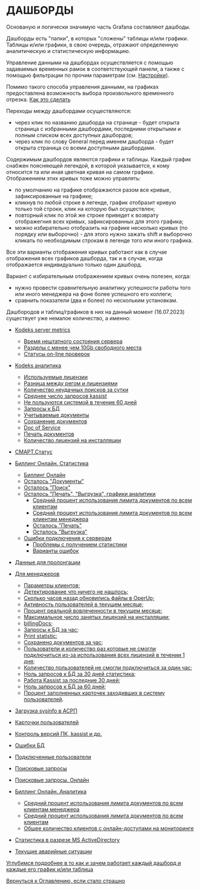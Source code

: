 # ДАШБОРДЫ

Основаную и логически значимую часть Grafana составляют дашбоды.

Дашборды есть "папки", в которых "сложены" таблицы и/или графики. 
Таблицы и/или графики, в свою очередь, отражают определенную аналитическую и статистическую информацию.

Управление данными на дашбордах осуществляется с помощью задаваемых временных рамок в соответствующей панели, а также с 
помощью фильтрации по прочим параметрам (см. [Настройки](060-grafana-visualization.md)).

Помимо такого способа управления данными, на графиках предоставлена возможность выбора произвольного временного отрезка. 
[Как это сделать](060-grafana-visualization.md#управление-временем-в-дашбордах)

Переходы между дашбордами осуществляются: 
- через клик по названию дашборда на странице - будет открыта страница с избранными дашбордами, последними открытыми и полным списком всех доступных дашбордов;
- через клик по слову General перед именем дашборда - будет открыта страница со всеми доступными дашбордами.

Содержимым дашбордов являются графики и таблицы.
Каждый график снабжен поясняющей легендой, в которой указывается, к кому относится та или иная цветная кривая на самом графике.
Отображением этих кривых тоже можно управлять:
- по умолчанию на графике отображаются разом все кривые, зафиксированные на графике;
- кликнув по любой строке в легенде, график отобразит кривую только той строки, клик на которую был осуществлен;
- повторный клик по этой же строке приведет к возврату отображегния всех кривых, зафиксированных для этого графика;
- можно избирательно отобразить на графике несколько кривых (по порядку или выборочно) - для этого нужно зажать shift и 
выборочно кликать по необходимым строкам в легенде того или иного графика.

Все эти варианты отображения кривых работают как в случае отображения всех графиков дашборда, так и в случае, когда отображается
индивидуально только один дашборд.

Вариант с избирательным отображением кривых очень полезен, когда: 
- нужно провести сравнительную аналитику успешности работы того или иного менеджера на фоне более успешного его коллеги;
- сравнить показатели (два и более) по нескольким установкам.

Дашбородов и таблиц/графиков в них на данный момент (16.07.2023) существует уже немалое количество, а именно:

- [Kodeks server metrics](081-kodeks-server-metrics.md)
  - [Время нештатного состояния сервера](081-kodeks-server-metrics.md#время-нештатного-состояния-сервера)
  - [Разделы с менее чем 10Gb свободного места](081-kodeks-server-metrics.md#разделы-с-менее-чем-10gb-свободного-места)
  - [Статусы on-line проверок](081-kodeks-server-metrics.md#статусы-on-line-проверок)

- [Kodeks аналитика](082-kodeks-analytics.md)
  - [Используемые лицензии](082-kodeks-analytics.md#используемые-лицензии)
  - [Разница между регом и лицензиями](082-kodeks-analytics.md#разница-между-используемыми-лицензиями-и-регом)
  - [Количество неудачных поисков за сутки](082-kodeks-analytics.md#количество-неудачных-поисков-за-сутки)
  - [Среднее число запросов kassist](082-kodeks-analytics.md#среднее-число-запросов-kassist-за-месяц)
  - [Не пользуются системой в течение 60 дней](082-kodeks-analytics.md#не-пользуются-системой-в-течение-60-дней)
  - [Запросы к БД](082-kodeks-analytics.md#запросы-к-бд)
  - [Учитываемые документы](082-kodeks-analytics.md#учитываемые-документы)
  - [Сохранение документов](082-kodeks-analytics.md#сохранение-документов)
  - [Doc of Service](082-kodeks-analytics.md#doc-or-service)
  - [Печать документов](082-kodeks-analytics.md#печать-документов)
  - [Количество лицензий на инсталляции](082-kodeks-analytics.md#количество-лицензий-на-инсталляции)

- [СМАРТ.Статус](097-smartstatus.md)

- [Биллинг Онлайн. Статистика](083-billing-online-statistics.md)
  - [Биллинг Онлайн](083-billing-online-statistics.md#биллинг-онлайн-1)
  - [Осталось "Документы"](083-billing-online-statistics.md#осталось--документы-)
  - [Осталось "Поиск"](083-billing-online-statistics.md#осталось--поиск-)
  - [Осталось "Печать", "Выгрузка", графики аналитики](083-billing-online-statistics.md#осталось--печать----выгрузка---графики-аналитики)
    - [Средний процент использования лимита документов по всем клиентам](083-billing-online-statistics.md#средний-процент-использования-лимита-документов-по-всем-клиентам) 
    - [Средний процент использования лимита документов по всем клиентам менеджера](083-billing-online-statistics.md#средний-процент-использования-лимита-документов-по-всем-клиентам-менеджера)
    - [Осталось "Печать"](083-billing-online-statistics.md#осталось--печать----выгрузка---графики-аналитики)
    - [Осталось "Выгрузка"](083-billing-online-statistics.md#осталось--печать----выгрузка---графики-аналитики)
  - [Ошибки подключения к серверам](083-billing-online-statistics.md#ошибки-подключения-к-серверам)
    - [Проблемы с получением статистики](083-billing-online-statistics.md#ошибки-подключения-к-серверам)
    - [Варианты ошибок](083-billing-online-statistics.md#ошибки-подключения-к-серверам)

- [Данные для пролонгации](084-prolongation.md)

- [Для менеджеров](086-for-managers.md)
  - [Параметры клиентов;](086-for-managers.md#параметры-клиентов)
  - [Детектирование что ничего не нашлось;](086-for-managers.md#детектирование-что-ничего-не-нашлось)
  - [Сколько часов назад обновились файлы в OperUp;](086-for-managers.md#сколько-часов-назад-обновились-файлы-в-operup)
  - [Активность пользователей в текущем месяце;](086-for-managers.md#активность-пользователей-в-текущем-месяце)
  - [Процент реальной вовлеченности в текущем месяце;](086-for-managers.md#процент-реальной-вовлеченности-в-текущем-месяце)
  - [Максимальное число занятых лицензий на инсталляции;](086-for-managers.md#максимальное-число-занятых-лицензий-на-инсталляции)
  - [billingDocs](086-for-managers.md#billigdocs);
  - [Запросы к БД за час](086-for-managers.md#запросы-к-бд-за-час);
  - [Print statistic](086-for-managers.md#print-statistic);
  - [Сохранено документов за час](086-for-managers.md#сохранено-документов-за-1-час);
  - [Пользователи и количество раз которые не смогли подключиться из-за использования всех лицензий в течении 1 дня](086-for-managers.md#пользователи-и-количество-раз-которые-не-смогли-подключиться-из-за-использования-всех-лицензий-в-течение-1-дня);
  - [Количество пользователей не смогли подключиться за один час](086-for-managers.md#количество-пользователей-не-смогли-подключиться-за-1-час);
  - [Ноль запросов к БД за 30 дней статистика](086-for-managers.md#ноль-запросов-к-бд-за-30-дней-статистика);
  - [Работа Kassist за последние 30 дней](086-for-managers.md#работа-kassist-за-последние-30-дней);
  - [Ноль запросов к БД за 60 дней](086-for-managers.md#ноль-запросов-к-бд-за-60-дней);
  - [Процент заполненных карточек заходивших в систему пользователей](086-for-managers.md#процент-заполненных-карточек-заходивших-в-систему-пользователей).

- [Загрузка sysinfo в АСРП](087-upload-sysinfo-into-ASRP.md)

- [Карточки пользователей](088-user-cards.md)
  
- [Контроль версий ПК, kassist и др.](089-versioning-SP-kassist.md)

- [Ошибки БД](090-DB-errors.md)

- [Подключенные пользователи](091-connected-users.md)

- [Поисковые запросы](092-search-query.md)

- [Поисковые запросы. Онлайн](093-search-query-online.md)

- [Биллинг Онлайн. Аналитика](094-billing-online-analytics.md)
  - [Средний процент использования лимита документов по всем клиентам менеджера](094-billing-online-analytics.md#средний-процент-использования-лимита-документов-по-всем-клиентам-менеджера)
  - [Средний процент использования лимита документов по всем клиентам](094-billing-online-analytics.md#средний-процент-использования-лимита-документов-по-всем-клиентам)
  - [Общее количество клиентов с онлайн-доступами на мониторинге](094-billing-online-analytics.md#общее-количество-клиентов-с-онлайн-доступами-на-мониторинге)

- [Статистика в разрезе MS ActiveDirectory](095-active-directory-statistics.md)

- [Текущие аварийные ситуации](096-current-emergences.md)


[Углубимся подробнее в то как и зачем работает каждый дашборд и каждые его график и/или таблица](081-kodeks-server-metrics.md)

[Вернуться к Оглавлению, если стало страшно](Readme.md)